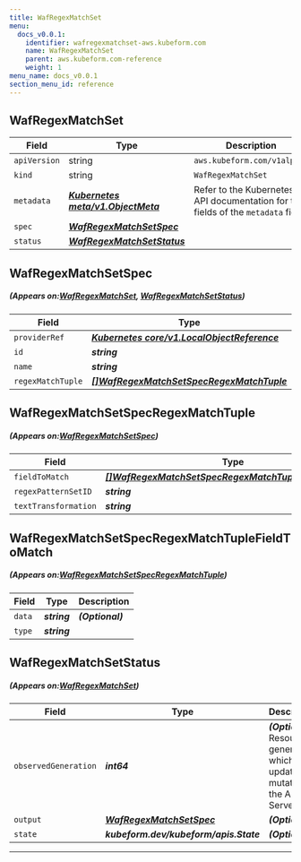 ```yaml
---
title: WafRegexMatchSet
menu:
  docs_v0.0.1:
    identifier: wafregexmatchset-aws.kubeform.com
    name: WafRegexMatchSet
    parent: aws.kubeform.com-reference
    weight: 1
menu_name: docs_v0.0.1
section_menu_id: reference
---
```


## WafRegexMatchSet
| Field | Type | Description |
| ------ | ----- | ----------- |
| `apiVersion` | string | `aws.kubeform.com/v1alpha1` |
|    `kind` | string | `WafRegexMatchSet` |
| `metadata` | ***[Kubernetes meta/v1.ObjectMeta](https://kubernetes.io/docs/reference/generated/kubernetes-api/v1.13/#objectmeta-v1-meta)***|Refer to the Kubernetes API documentation for the fields of the `metadata` field.|
| `spec` | ***[WafRegexMatchSetSpec](#WafRegexMatchSetSpec)***||
| `status` | ***[WafRegexMatchSetStatus](#WafRegexMatchSetStatus)***||
## WafRegexMatchSetSpec
##### (Appears on:[WafRegexMatchSet](#WafRegexMatchSet), [WafRegexMatchSetStatus](#WafRegexMatchSetStatus))
| Field | Type | Description |
| ------ | ----- | ----------- |
| `providerRef` | ***[Kubernetes core/v1.LocalObjectReference](https://kubernetes.io/docs/reference/generated/kubernetes-api/v1.13/#localobjectreference-v1-core)***||
| `id` | ***string***||
| `name` | ***string***||
| `regexMatchTuple` | ***[[]WafRegexMatchSetSpecRegexMatchTuple](#WafRegexMatchSetSpecRegexMatchTuple)***| ***(Optional)*** |
## WafRegexMatchSetSpecRegexMatchTuple
##### (Appears on:[WafRegexMatchSetSpec](#WafRegexMatchSetSpec))
| Field | Type | Description |
| ------ | ----- | ----------- |
| `fieldToMatch` | ***[[]WafRegexMatchSetSpecRegexMatchTupleFieldToMatch](#WafRegexMatchSetSpecRegexMatchTupleFieldToMatch)***||
| `regexPatternSetID` | ***string***||
| `textTransformation` | ***string***||
## WafRegexMatchSetSpecRegexMatchTupleFieldToMatch
##### (Appears on:[WafRegexMatchSetSpecRegexMatchTuple](#WafRegexMatchSetSpecRegexMatchTuple))
| Field | Type | Description |
| ------ | ----- | ----------- |
| `data` | ***string***| ***(Optional)*** |
| `type` | ***string***||
## WafRegexMatchSetStatus
##### (Appears on:[WafRegexMatchSet](#WafRegexMatchSet))
| Field | Type | Description |
| ------ | ----- | ----------- |
| `observedGeneration` | ***int64***| ***(Optional)*** Resource generation, which is updated on mutation by the API Server.|
| `output` | ***[WafRegexMatchSetSpec](#WafRegexMatchSetSpec)***| ***(Optional)*** |
| `state` | ***kubeform.dev/kubeform/apis.State***| ***(Optional)*** |
---
